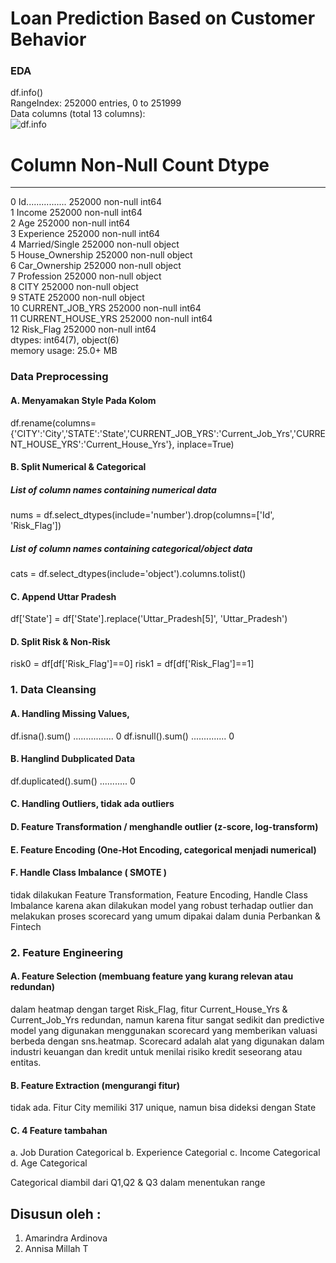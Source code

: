 
# Loan Prediction Based on Customer Behavior

### EDA            
df.info()             
RangeIndex: 252000 entries, 0 to 251999                   
Data columns (total 13 columns):            
![df.info](https://drive.google.com/file/d/1_pgvFVLAHSIOpb2d7I4w-KHtWmobay1J/view?usp=sharing)
     
 #   Column             Non-Null Count   Dtype                      
---  ------             --------------   -----                         
 0   Id................                 252000 non-null  int64                          
 1   Income             252000 non-null  int64                      
 2   Age                252000 non-null  int64                   
 3   Experience         252000 non-null  int64                     
 4   Married/Single     252000 non-null  object                   
 5   House_Ownership    252000 non-null  object                  
 6   Car_Ownership      252000 non-null  object                      
 7   Profession         252000 non-null  object                     
 8   CITY               252000 non-null  object                       
 9   STATE              252000 non-null  object                        
 10  CURRENT_JOB_YRS    252000 non-null  int64                            
 11  CURRENT_HOUSE_YRS  252000 non-null  int64                                 
 12  Risk_Flag          252000 non-null  int64                             
dtypes: int64(7), object(6)                             
memory usage: 25.0+ MB                              

### Data Preprocessing
#### A. Menyamakan Style Pada Kolom
df.rename(columns={'CITY':'City','STATE':'State','CURRENT_JOB_YRS':'Current_Job_Yrs','CURRENT_HOUSE_YRS':'Current_House_Yrs'}, inplace=True)

#### B. Split Numerical & Categorical
##### List of column names containing numerical data
nums = df.select_dtypes(include='number').drop(columns=['Id', 'Risk_Flag'])

##### List of column names containing categorical/object data
cats = df.select_dtypes(include='object').columns.tolist()

#### C. Append Uttar Pradesh
df['State'] = df['State'].replace('Uttar_Pradesh[5]', 'Uttar_Pradesh')

#### D. Split Risk & Non-Risk
risk0 = df[df['Risk_Flag']==0]
risk1 = df[df['Risk_Flag']==1]


###  1. Data Cleansing
#### A. Handling Missing Values, 
df.isna().sum() ................ 0
df.isnull().sum() .............. 0

#### B. Hanglind Dubplicated Data
df.duplicated().sum() ........... 0

#### C. Handling Outliers, tidak ada outliers

#### D. Feature Transformation / menghandle outlier (z-score, log-transform)
#### E. Feature Encoding (One-Hot Encoding, categorical menjadi numerical)
#### F. Handle Class Imbalance ( SMOTE )
tidak dilakukan Feature Transformation, Feature Encoding, Handle Class Imbalance karena akan dilakukan model yang robust terhadap outlier 
dan melakukan proses scorecard yang umum dipakai dalam dunia Perbankan & Fintech


### 2. Feature Engineering
#### A. Feature Selection (membuang feature yang kurang relevan atau redundan)
dalam heatmap dengan target Risk_Flag, fitur Current_House_Yrs & Current_Job_Yrs redundan, namun karena fitur sangat sedikit dan
predictive model yang digunakan menggunakan scorecard yang memberikan valuasi berbeda dengan sns.heatmap.
Scorecard adalah alat yang digunakan dalam industri keuangan dan kredit untuk menilai risiko kredit seseorang atau entitas.

#### B. Feature Extraction (mengurangi fitur)
tidak ada. Fitur City memiliki 317 unique, namun  bisa dideksi dengan State

#### C. 4 Feature tambahan 
a. Job Duration Categorical
b. Experience Categorial
c. Income Categorical
d. Age Categorical

Categorical diambil dari Q1,Q2 & Q3 dalam menentukan range


## Disusun oleh :
1. Amarindra Ardinova
2. Annisa Millah T
